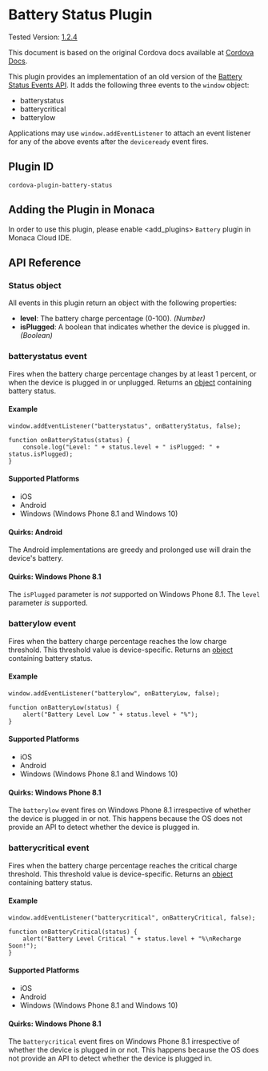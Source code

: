 Battery Status Plugin
=====================

Tested Version:
[1.2.4](https://github.com/apache/cordova-plugin-battery-status/releases/tag/1.2.4)

<div class="admonition note">

This document is based on the original Cordova docs available at
[Cordova Docs](https://github.com/apache/cordova-plugin-battery-status).

</div>

This plugin provides an implementation of an old version of the [Battery
Status Events
API](http://www.w3.org/TR/2011/WD-battery-status-20110915/). It adds the
following three events to the `window` object:

-   batterystatus
-   batterycritical
-   batterylow

Applications may use `window.addEventListener` to attach an event
listener for any of the above events after the `deviceready` event
fires.

Plugin ID
---------

    cordova-plugin-battery-status

Adding the Plugin in Monaca
---------------------------

In order to use this plugin, please enable &lt;add\_plugins&gt;
`Battery` plugin in Monaca Cloud IDE.

API Reference
-------------

### Status object

All events in this plugin return an object with the following
properties:

-   **level**: The battery charge percentage (0-100). *(Number)*
-   **isPlugged**: A boolean that indicates whether the device is
    plugged in. *(Boolean)*

### batterystatus event

Fires when the battery charge percentage changes by at least 1 percent,
or when the device is plugged in or unplugged. Returns an
[object](#status-object) containing battery status.

#### Example

    window.addEventListener("batterystatus", onBatteryStatus, false);

    function onBatteryStatus(status) {
        console.log("Level: " + status.level + " isPlugged: " + status.isPlugged);
    }

#### Supported Platforms

-   iOS
-   Android
-   Windows (Windows Phone 8.1 and Windows 10)

#### Quirks: Android

<div class="admonition warning">

The Android implementations are greedy and prolonged use will drain the
device's battery.

</div>

#### Quirks: Windows Phone 8.1

The `isPlugged` parameter is *not* supported on Windows Phone 8.1. The
`level` parameter *is* supported.

### batterylow event

Fires when the battery charge percentage reaches the low charge
threshold. This threshold value is device-specific. Returns an
[object](#status-object) containing battery status.

#### Example

    window.addEventListener("batterylow", onBatteryLow, false);

    function onBatteryLow(status) {
        alert("Battery Level Low " + status.level + "%");
    }

#### Supported Platforms

-   iOS
-   Android
-   Windows (Windows Phone 8.1 and Windows 10)

#### Quirks: Windows Phone 8.1

The `batterylow` event fires on Windows Phone 8.1 irrespective of
whether the device is plugged in or not. This happens because the OS
does not provide an API to detect whether the device is plugged in.

### batterycritical event

Fires when the battery charge percentage reaches the critical charge
threshold. This threshold value is device-specific. Returns an
[object](#status-object) containing battery status.

#### Example

    window.addEventListener("batterycritical", onBatteryCritical, false);

    function onBatteryCritical(status) {
        alert("Battery Level Critical " + status.level + "%\nRecharge Soon!");
    }

#### Supported Platforms

-   iOS
-   Android
-   Windows (Windows Phone 8.1 and Windows 10)

#### Quirks: Windows Phone 8.1

The `batterycritical` event fires on Windows Phone 8.1 irrespective of
whether the device is plugged in or not. This happens because the OS
does not provide an API to detect whether the device is plugged in.
